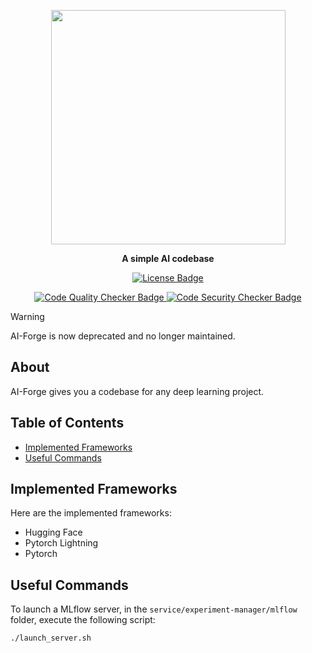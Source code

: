 <p align="center">
  <img width=375 src="https://github.com/user-attachments/assets/9e48f24f-bb22-4972-96e1-7b33c81430f6">
</p>
<p align="center">
  <b>A simple AI codebase</b>
</p>
<p align="center">
  <a href="https://github.com/pabroux/ai-forge/blob/master/LICENSE">
    <picture>
      <img src="https://img.shields.io/github/license/pabroux/ai-forge.svg?label=Licence" alt="License Badge">
    </picture>
  </a>
</p>
<p align="center">
  <a href="https://github.com/pabroux/ai-forge/actions/workflows/code-quality-checker.yml">
    <picture>
      <img src="https://github.com/pabroux/ai-forge/actions/workflows/code-quality-checker.yml/badge.svg" alt="Code Quality Checker Badge">
    </picture>
  </a>
  <a href="https://github.com/pabroux/ai-forge/actions/workflows/code-security-checker.yml">
    <picture>
      <img src="https://github.com/pabroux/ai-forge/actions/workflows/code-security-checker.yml/badge.svg" alt="Code Security Checker Badge">
    </picture>
  </a>
</p>

> [!WARNING]
> AI-Forge is now deprecated and no longer maintained.

## About
AI-Forge gives you a codebase for any deep learning project.

## Table of Contents

- [Implemented Frameworks](#implemented-frameworks)
- [Useful Commands](#useful-commands)

## Implemented Frameworks

Here are the implemented frameworks:
- Hugging Face
- Pytorch Lightning
- Pytorch

## Useful Commands

To launch a MLflow server, in the `service/experiment-manager/mlflow` folder, execute the following script:
```
./launch_server.sh
```
